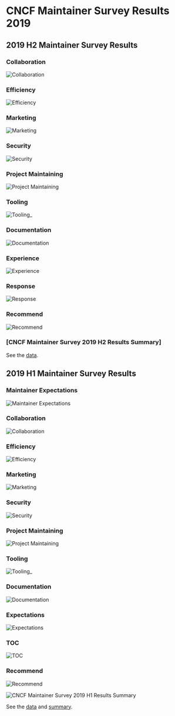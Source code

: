 # CNCF Maintainer Survey Results 2019

## 2019 H2 Maintainer Survey Results

### Collaboration
![Collaboration](Collaboration-h2.png)

###  Efficiency
![Efficiency](Efficiency-star-h2.png)

###  Marketing
![Marketing](Marketing-star-h2.png)

###  Security
![Security](security-star-h2.png)

### Project Maintaining
![Project Maintaining](ProjectMaintaining-h2.png)

### Tooling
![Tooling](Tooling-star-h2.png)_

### Documentation
![Documentation](Documentation-star-h2.png)

### Experience
![Experience](Experience-star-h2.png)

### Response
![Response](Response-star-h2.png)

### Recommend
![Recommend](Recommend-star-h2.png)

### [CNCF Maintainer Survey 2019 H2 Results Summary]
See the [data](maintainer-survey-results-2019-h2.csv). 


## 2019 H1 Maintainer Survey Results
###  Maintainer Expectations
![Maintainer Expectations](Expectations-h1.png)

### Collaboration
![Collaboration](Collaboration-h1.png)

###  Efficiency
![Efficiency](Efficiency-h1.png)

###  Marketing
![Marketing](marketing-h1.png)

###  Security
![Security](security-h1.png)

### Project Maintaining
![Project Maintaining](ProjectMaintaining-h1.png)

### Tooling
![Tooling](tooling-h1.png)_

### Documentation
![Documentation](documentation-h1.png)

### Expectations
![Expectations](Expectations-h1.png)

### TOC
![TOC](toc-h1.png)

### Recommend
![Recommend](recommend-h1.png)

![CNCF Maintainer Survey 2019 H1 Results Summary](2019h1.png)

See the [data](maintainer-survey-results-2019-h1.csv) and [summary](https://docs.google.com/presentation/d/1skLZnV4mBwSVnGXUwVVDgno8F9FPUcwfi_981tS8GZY/edit#slide=id.g44dbd86c82_0_338).

